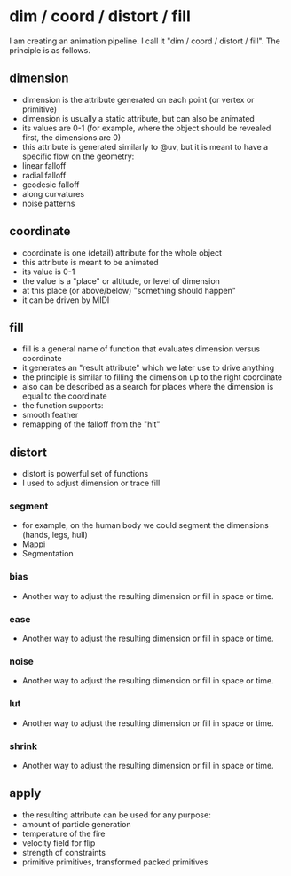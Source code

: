 # dim / coord / distort / fill

I am creating an animation pipeline. I call it "dim / coord / distort / fill". The principle is as follows.

## dimension
- dimension is the attribute generated on each point (or vertex or primitive)
- dimension is usually a static attribute, but can also be animated
- its values are 0-1 (for example, where the object should be revealed first, the dimensions are 0)
- this attribute is generated similarly to @uv, but it is meant to have a specific flow on the geometry:
 - linear falloff
 - radial falloff
 - geodesic falloff
 - along curvatures
 - noise patterns

## coordinate
- coordinate is one (detail) attribute for the whole object
- this attribute is meant to be animated
- its value is 0-1 
- the value is a "place" or altitude, or level of dimension
- at this place (or above/below) "something should happen" 
- it can be driven by MIDI

## fill
- fill is a general name of function that evaluates dimension versus coordinate
- it generates an "result attribute" which we later use to drive anything
- the principle is similar to filling the dimension up to the right coordinate
- also can be described as a search for places where the dimension is equal to the coordinate
- the function supports:
 - smooth feather
 - remapping of the falloff from the "hit"

## distort
- distort is powerful set of functions
- I used to adjust dimension or trace fill

### segment
- for example, on the human body we could segment the dimensions (hands, legs, hull)
- Mappi
- Segmentation

### bias
- Another way to adjust the resulting dimension or fill in space or time.

### ease
- Another way to adjust the resulting dimension or fill in space or time.

### noise
- Another way to adjust the resulting dimension or fill in space or time.

### lut
- Another way to adjust the resulting dimension or fill in space or time.

### shrink
- Another way to adjust the resulting dimension or fill in space or time.

## apply
- the resulting attribute can be used for any purpose:
- amount of particle generation
- temperature of the fire
- velocity field for flip
- strength of constraints
- primitive primitives, transformed packed primitives
